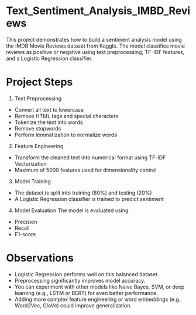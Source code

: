 # Text_Sentiment_Analysis_IMBD_Reviews
This project demonstrates how to build a sentiment analysis model using the IMDB Movie Reviews dataset from Kaggle. The model classifies movie reviews as positive or negative using text preprocessing, TF-IDF features, and a Logistic Regression classifier.

# Project Steps
1. Text Preprocessing
-  Convert all text to lowercase
-  Remove HTML tags and special characters
-  Tokenize the text into words
-  Remove stopwords
-  Perform lemmatization to normalize words

2. Feature Engineering
-  Transform the cleaned text into numerical format using TF-IDF Vectorization
-  Maximum of 5000 features used for dimensionality control

3. Model Training
-  The dataset is split into training (80%) and testing (20%)
-  A Logistic Regression classifier is trained to predict sentiment

4. Model Evaluation
The model is evaluated using:
- Precision
- Recall
- F1-score

# Observations
- Logistic Regression performs well on this balanced dataset.
- Preprocessing significantly improves model accuracy.
- You can experiment with other models like Naive Bayes, SVM, or deep learning (e.g., LSTM or BERT) for even better performance.
- Adding more complex feature engineering or word embeddings (e.g., Word2Vec, GloVe) could improve generalization.
